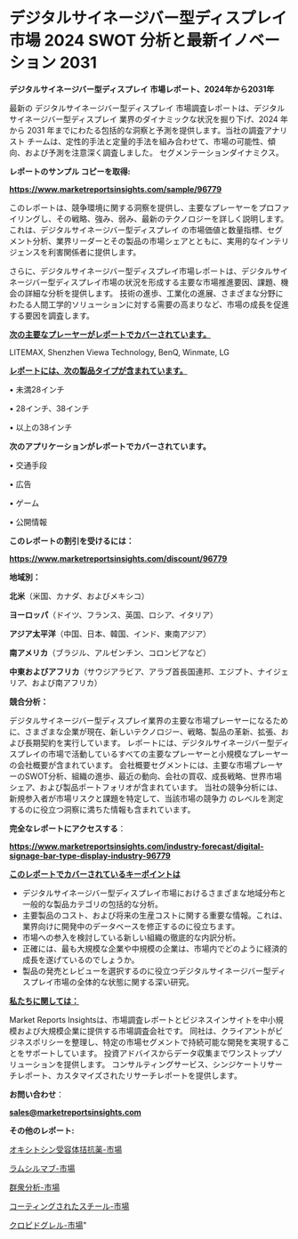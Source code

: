 # デジタルサイネージバー型ディスプレイ 市場 2024 SWOT 分析と最新イノベーション 2031

<strong>デジタルサイネージバー型ディスプレイ 市場レポート、2024年から2031年</strong>

最新の デジタルサイネージバー型ディスプレイ 市場調査レポートは、デジタルサイネージバー型ディスプレイ 業界のダイナミックな状況を掘り下げ、2024 年から 2031 年までにわたる包括的な洞察と予測を提供します。当社の調査アナリスト チームは、定性的手法と定量的手法を組み合わせて、市場の可能性、傾向、および予測を注意深く調査しました。 セグメンテーションダイナミクス。



<strong>レポートのサンプル コピーを取得:</strong> <a href=https://www.marketreportsinsights.com/sample/96779>

<strong><u>https://www.marketreportsinsights.com/sample/96779</u></strong></a>

このレポートは、競争環境に関する洞察を提供し、主要なプレーヤーをプロファイリングし、その戦略、強み、弱み、最新のテクノロジーを詳しく説明します。 これは、デジタルサイネージバー型ディスプレイ の市場価値と数量指標、セグメント分析、業界リーダーとその製品の市場シェアとともに、実用的なインテリジェンスを利害関係者に提供します。

さらに、デジタルサイネージバー型ディスプレイ市場レポートは、デジタルサイネージバー型ディスプレイ市場の状況を形成する主要な市場推進要因、課題、機会の詳細な分析を提供します。 技術の進歩、工業化の進展、さまざまな分野にわたる人間工学的ソリューションに対する需要の高まりなど、市場の成長を促進する要因を調査します。



<strong><u>次の主要なプレーヤーがレポートでカバーされています。</u></strong>

LITEMAX, Shenzhen Viewa Technology, BenQ, Winmate, LG



<strong><u><b>レポートには、次の製品タイプが含まれています。</b></u></strong>

• 未満28インチ

• 28インチ、38インチ

• 以上の38インチ



<strong><b>次のアプリケーションがレポートでカバーされています。</b></strong>

• 交通手段

• 広告

• ゲーム

• 公開情報



<strong><b>このレポートの割引を受けるには：</b></strong><a href=https://www.marketreportsinsights.com/discount/96779>

<strong><u>https://www.marketreportsinsights.com/discount/96779</u></strong></a>



<strong>地域別：</strong>



<strong>北米</strong>（米国、カナダ、およびメキシコ）



<strong>ヨーロッパ</strong>（ドイツ、フランス、英国、ロシア、イタリア）



<strong>アジア太平洋</strong>（中国、日本、韓国、インド、東南アジア）



<strong>南アメリカ</strong>（ブラジル、アルゼンチン、コロンビアなど）



<strong>中東およびアフリカ</strong>（サウジアラビア、アラブ首長国連邦、エジプト、ナイジェリア、および南アフリカ）



<strong>競合分析：</strong>

デジタルサイネージバー型ディスプレイ業界の主要な市場プレーヤーになるために、さまざまな企業が現在、新しいテクノロジー、戦略、製品の革新、拡張、および長期契約を実行しています。 レポートには、デジタルサイネージバー型ディスプレイの市場で活動しているすべての主要なプレーヤーと小規模なプレーヤーの会社概要が含まれています。 会社概要セグメントには、主要な市場プレーヤーのSWOT分析、組織の進歩、最近の動向、会社の買収、成長戦略、世界市場シェア、および製品ポートフォリオが含まれています。 当社の競争分析には、新規参入者が市場リスクと課題を特定して、当該市場の競争力 のレベルを測定するのに役立つ洞察に満ちた情報も含まれています。



<strong>完全なレポートにアクセスする</strong>：

<a href=https://www.marketreportsinsights.com/industry-forecast/digital-signage-bar-type-display-industry-96779>

<strong><u>https://www.marketreportsinsights.com/industry-forecast/digital-signage-bar-type-display-industry-96779</u></strong></a>



<strong><u><b>このレポートでカバーされているキーポイントは</b></u></strong>
<ul>
  <li>デジタルサイネージバー型ディスプレイ市場におけるさまざまな地域分布と一般的な製品カテゴリの包括的な分析。</li>
  <li>主要製品のコスト、および将来の生産コストに関する重要な情報。これは、業界向けに開発中のデータベースを修正するのに役立ちます。</li>
  <li>市場への参入を検討している新しい組織の徹底的な内訳分析。</li>
  <li>正確には、最も大規模な企業や中規模の企業は、市場内でどのように経済的成長を遂げているのでしょうか。</li>
  <li>製品の発売とレビューを選択するのに役立つデジタルサイネージバー型ディスプレイ市場の全体的な状態に関する深い研究。</li>
</ul>


<strong><u><b>私たちに関しては：</b></u></strong>

Market Reports Insightsは、市場調査レポートとビジネスインサイトを中小規模および大規模企業に提供する市場調査会社です。 同社は、クライアントがビジネスポリシーを整理し、特定の市場セグメントで持続可能な開発を実現することをサポートしています。 投資アドバイスからデータ収集までワンストップソリューションを提供します。 コンサルティングサービス、シンジケートリサーチレポート、カスタマイズされたリサーチレポートを提供します。



<strong><b>お問い合わせ</b></strong>：

<a href=mailto:sales@marketreportsinsights.com>

<strong><u>sales@marketreportsinsights.com</u></strong></a>



<strong>その他のレポート:</strong>

<a href=https://www.linkedin.com/pulse/オキシトシン受容体拮抗薬-市場-2023-年のダイナミクスとビジネストレンド-2030-pr-news-hub-yufrf/>オキシトシン受容体拮抗薬-市場</a>

<a href=https://www.linkedin.com/pulse/ラムシルマブ-市場-2023-年のダイナミクスとビジネストレンド-2030-o8ocf/>ラムシルマブ-市場</a>

<a href=https://www.linkedin.com/pulse/群衆分析-市場-2023-競争分析と事業成長-2030-analytics-achievers-24-analysis-qskpf/>群衆分析-市場</a>

<a href=https://www.linkedin.com/pulse/コーティングされたスチール-市場-2023-最新の-cagr-および成長分析-l5nuf/>コーティングされたスチール-市場</a>

<a href=https://www.linkedin.com/pulse/クロピドグレル-市場-2023-総合分析と事業成長戦略-2030-consumer-connection-collective-360-jvbcf/>クロピドグレル-市場</a>"
